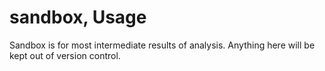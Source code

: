 # sandbox, Usage

Sandbox is for most intermediate results of analysis. Anything here will be kept out of version control.
